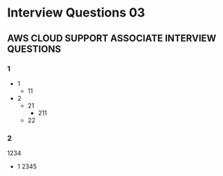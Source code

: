 # Interview Questions 03

## AWS CLOUD SUPPORT ASSOCIATE INTERVIEW QUESTIONS

### 1

* 1
  * 11
* 2
  * 21
    * 211
  * 22

### 2
1234

* 1
2345
